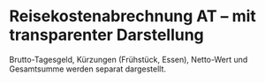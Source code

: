 # Reisekostenabrechnung AT – mit transparenter Darstellung

Brutto-Tagesgeld, Kürzungen (Frühstück, Essen), Netto-Wert und Gesamtsumme werden separat dargestellt.
